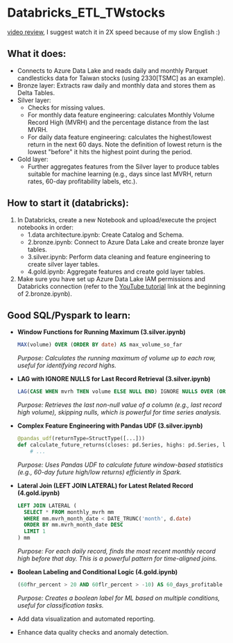 # Databricks_ETL_TWstocks
[video review](https://youtu.be/v6nYd0esfg8), I suggest watch it in 2X speed because of my slow English :)

## What it does:
- Connects to Azure Data Lake and reads daily and monthly Parquet candlesticks data for Taiwan stocks (using 2330[TSMC] as an example).
- Bronze layer: Extracts raw daily and monthly data and stores them as Delta Tables.
- Silver layer:
  - Checks for missing values.
  - For monthly data feature engineering: calculates Monthly Volume Record High (MVRH) and the percentage distance from the last MVRH.
  - For daily data feature engineering: calculates the highest/lowest return in the next 60 days. Note the definition of lowest return is the lowest "before" it hits the highest point during the period.
- Gold layer:
  - Further aggregates features from the Silver layer to produce tables suitable for machine learning (e.g., days since last MVRH, return rates, 60-day profitability labels, etc.).

## How to start it (databricks):
1. In Databricks, create a new Notebook and upload/execute the project notebooks in order:
   - 1.data architecture.ipynb: Create Catalog and Schema.
   - 2.bronze.ipynb: Connect to Azure Data Lake and create bronze layer tables.
   - 3.silver.ipynb: Perform data cleaning and feature engineering to create silver layer tables.
   - 4.gold.ipynb: Aggregate features and create gold layer tables.
2. Make sure you have set up Azure Data Lake IAM permissions and Databricks connection (refer to the [YouTube tutorial](https://www.youtube.com/watch?v=VkjqViooMtQ) link at the beginning of 2.bronze.ipynb).

## Good SQL/Pyspark to learn:
- **Window Functions for Running Maximum (3.silver.ipynb)**
  ```sql
  MAX(volume) OVER (ORDER BY date) AS max_volume_so_far
  ```
  *Purpose: Calculates the running maximum of volume up to each row, useful for identifying record highs.*

- **LAG with IGNORE NULLS for Last Record Retrieval (3.silver.ipynb)**
  ```sql
  LAG(CASE WHEN mvrh THEN volume ELSE NULL END) IGNORE NULLS OVER (ORDER BY date) AS last_mvrh_volume
  ```
  *Purpose: Retrieves the last non-null value of a column (e.g., last record high volume), skipping nulls, which is powerful for time series analysis.*

- **Complex Feature Engineering with Pandas UDF (3.silver.ipynb)**
  ```python
  @pandas_udf(returnType=StructType([...]))
  def calculate_future_returns(closes: pd.Series, highs: pd.Series, lows: pd.Series) -> pd.DataFrame:
      # ...
  ```
  *Purpose: Uses Pandas UDF to calculate future window-based statistics (e.g., 60-day future high/low returns) efficiently in Spark.*

- **Lateral Join (LEFT JOIN LATERAL) for Latest Related Record (4.gold.ipynb)**
  ```sql
  LEFT JOIN LATERAL (
    SELECT * FROM monthly_mvrh mm
    WHERE mm.mvrh_month_date < DATE_TRUNC('month', d.date)
    ORDER BY mm.mvrh_month_date DESC
    LIMIT 1
  ) mm
  ```
  *Purpose: For each daily record, finds the most recent monthly record high before that day. This is a powerful pattern for time-aligned joins.*

- **Boolean Labeling and Conditional Logic (4.gold.ipynb)**
  ```sql
  (60fhr_percent > 20 AND 60flr_percent > -10) AS 60_days_profitable
  ```
  *Purpose: Creates a boolean label for ML based on multiple conditions, useful for classification tasks.*
- Add data visualization and automated reporting.
- Enhance data quality checks and anomaly detection.
